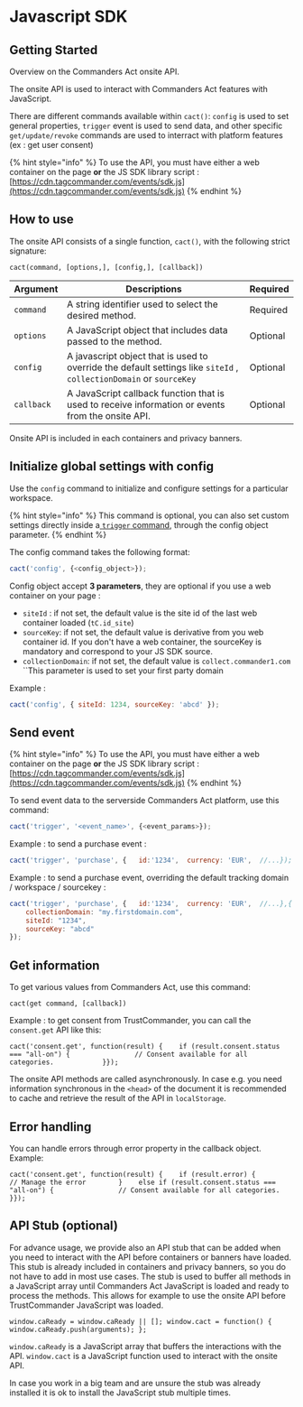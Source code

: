 # Javascript SDK

## Getting Started

Overview on the Commanders Act onsite API.

The onsite API is used to interact with Commanders Act features with JavaScript.

There are different commands available within `cact()`: `config` is used to set general properties, `trigger` event is used to send data, and other specific `get/update/revoke` commands are used to interract with platform features (ex : get user consent)

{% hint style="info" %}
To use the API, you must have either a web container on the page **or** the JS SDK library script : [https://cdn.tagcommander.com/events/sdk.js](https://cdn.tagcommander.com/events/sdk.js)
{% endhint %}

## How to use <a href="#how-to-use" id="how-to-use"></a>

The onsite API consists of a single function, `cact()`, with the following strict signature:

```
cact(command, [options,], [config,], [callback])
```

| Argument   | Descriptions                                                                                                        | Required |
| ---------- | ------------------------------------------------------------------------------------------------------------------- | -------- |
| `command`  | A string identifier used to select the desired method.                                                              | Required |
| `options`  | A JavaScript object that includes data passed to the method.                                                        | Optional |
| `config`   | A javascript object that is used to override the default settings like `siteId` , `collectionDomain` or `sourceKey` | Optional |
| `callback` | A JavaScript callback function that is used to receive information or events from the onsite API.                   | Optional |

Onsite API is included in each containers and privacy banners.

## Initialize global settings with config <a href="#config" id="config"></a>

Use the `config` command to initialize and configure settings for a particular workspace.

{% hint style="info" %}
This command is optional, you can also set custom settings directly inside a[ `trigger` command](js-sdk.md#send-event), through the config object parameter.
{% endhint %}

The config command takes the following format:

```javascript
cact('config', {<config_object>});
```

Config object accept **3 parameters**, they are optional if you use a web container on your page :

* `siteId` : if not set, the default value is the site id of the last web container loaded (`tC.id_site`)
* `sourceKey`: if not set, the default value is derivative from you web container id. If you don't have a web container, the sourceKey is mandatory and correspond to your JS SDK source.
* `collectionDomain`: if not set, the default value is `collect.commander1.com`\
  \`\`This parameter is used to set your first party domain

Example :

```javascript
cact('config', { siteId: 1234, sourceKey: 'abcd' });
```

## Send event <a href="#send-event" id="send-event"></a>

{% hint style="info" %}
To use the API, you must have either a web container on the page **or** the JS SDK library script : [https://cdn.tagcommander.com/events/sdk.js](https://cdn.tagcommander.com/events/sdk.js)
{% endhint %}

To send event data to the serverside Commanders Act platform, use this command:

```javascript
cact('trigger', '<event_name>', {<event_params>});
```

Example : to send a purchase event :

```javascript
cact('trigger', 'purchase', {   id:'1234',  currency: 'EUR',  //...});
```

Example : to send a purchase event, overriding the default tracking domain / workspace / sourcekey :

```javascript
cact('trigger', 'purchase', {   id:'1234',  currency: 'EUR',  //...},{
    collectionDomain: "my.firstdomain.com",
    siteId: "1234", 
    sourceKey: "abcd"
});
```

## Get information <a href="#get-information" id="get-information"></a>

To get various values from Commanders Act, use this command:

```
cact(get command, [callback])
```

Example : to get consent from TrustCommander, you can call the `consent.get` API like this:

```
cact('consent.get', function(result) {    if (result.consent.status === "all-on") {                // Consent available for all categories.            }});
```

The onsite API methods are called asynchronously. In case e.g. you need information synchronous in the `<head>` of the document it is recommended to cache and retrieve the result of the API in `localStorage`.

## Error handling <a href="#error-handling" id="error-handling"></a>

You can handle errors through error property in the callback object. Example:

```
cact('consent.get', function(result) {​    if (result.error) {            // Manage the error        }    else if (result.consent.status === "all-on") {                // Consent available for all categories.            }});
```

## API Stub (optional) <a href="#api-stub-optional" id="api-stub-optional"></a>

For advance usage, we provide also an API stub that can be added when you need to interact with the API before containers or banners have loaded. This stub is already included in containers and privacy banners, so you do not have to add in most use cases. The stub is used to buffer all methods in a JavaScript array until Commanders Act JavaScript is loaded and ready to process the methods. This allows for example to use the onsite API before TrustCommander JavaScript was loaded.

```
window.caReady = window.caReady || []; window.cact = function() { window.caReady.push(arguments); };
```

`window.caReady` is a JavaScript array that buffers the interactions with the API. `window.cact` is a JavaScript function used to interact with the onsite API.

In case you work in a big team and are unsure the stub was already installed it is ok to install the JavaScript stub multiple times.
